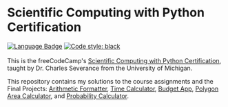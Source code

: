 # Scientific Computing with Python Certification

[![Language Badge](https://img.shields.io/badge/Python-3776AB?style=for-the-badge&logo=python&logoColor=white)](https://www.python.org/)
[![Code style: black](https://img.shields.io/badge/code%20style-black-000000.svg?style=for-the-badge)](https://github.com/psf/black)
<br />
<br />
This is the freeCodeCamp's [Scientific Computing with Python Certification](https://www.freecodecamp.org/learn/scientific-computing-with-python/), taught by Dr. Charles Severance from the University of Michigan.

This repository contains my solutions to the course assignments and the Final Projects: [Arithmetic Formatter](https://www.freecodecamp.org/learn/scientific-computing-with-python/scientific-computing-with-python-projects/arithmetic-formatter), [Time Calculator](https://www.freecodecamp.org/learn/scientific-computing-with-python/scientific-computing-with-python-projects/time-calculator), [Budget App](https://www.freecodecamp.org/learn/scientific-computing-with-python/scientific-computing-with-python-projects/budget-app), [Polygon Area Calculator](https://www.freecodecamp.org/learn/scientific-computing-with-python/scientific-computing-with-python-projects/polygon-area-calculator), and [Probability Calculator](https://www.freecodecamp.org/learn/scientific-computing-with-python/scientific-computing-with-python-projects/probability-calculator).
